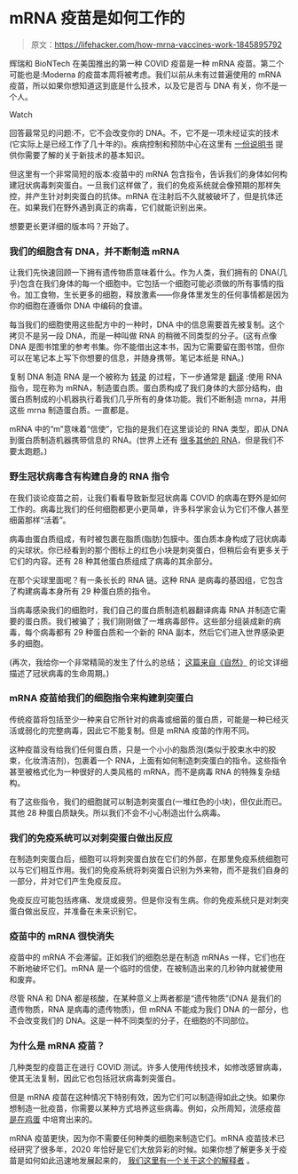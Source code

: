 # mRNA 疫苗是如何工作的

> 原文：<https://lifehacker.com/how-mrna-vaccines-work-1845895792>

辉瑞和 BioNTech 在美国推出的第一种 COVID 疫苗是一种 mRNA 疫苗。第二个可能也是:Moderna 的疫苗本周将被考虑。我们以前从未有过普遍使用的 mRNA 疫苗，所以如果你想知道这到底是什么技术，以及它是否与 DNA 有关，你不是一个人。

Watch

回答最常见的问题:不，它不会改变你的 DNA。不，它不是一项未经证实的技术(它实际上是已经工作了几十年的)。疾病控制和预防中心在这里有 [一份说明书](https://www.cdc.gov/coronavirus/2019-ncov/vaccines/different-vaccines/mrna.html) 提供你需要了解的关于新技术的基本知识。

但这里有一个非常简短的版本:疫苗中的 mRNA 包含指令，告诉我们的身体如何构建冠状病毒刺突蛋白。一旦我们这样做了，我们的免疫系统就会像预期的那样失控，并产生针对刺突蛋白的抗体。mRNA 在注射后不久就被破坏了，但是抗体还在。如果我们在野外遇到真正的病毒，它们就能识别出来。

想要更长更详细的版本吗？开始了。

### 我们的细胞含有 DNA，并不断制造 mRNA

让我们先快速回顾一下拥有遗传物质意味着什么。作为人类，我们拥有的 DNA(几乎)包含在我们身体的每一个细胞中。它包括一个细胞可能必须做的所有事情的指令。加工食物，生长更多的细胞，释放激素——你身体里发生的任何事情都是因为你的细胞在遵循你 DNA 中编码的食谱。

每当我们的细胞使用这些配方中的一种时，DNA 中的信息需要首先被复制。这个拷贝不是另一段 DNA，而是一种叫做 RNA 的稍微不同类型的分子。(这有点像 DNA 是图书馆里的参考书集。你不能借出这本书，因为它需要留在图书馆，但你可以在笔记本上写下你想要的信息，并随身携带。笔记本纸是 RNA。)

复制 DNA 制造 RNA 是一个被称为 [转录](https://dnalc.cshl.edu/resources/3d/12-transcription-basic.html) 的过程，下一步通常是 [翻译](https://dnalc.cshl.edu/resources/3d/15-translation-basic.html) :使用 RNA 指令，现在称为 mRNA，制造蛋白质。蛋白质构成了我们身体的大部分结构，由蛋白质制成的小机器执行着我们几乎所有的身体功能。我们不断制造 mrna，并用这些 mrna 制造蛋白质。一直都是。

mRNA 中的“m”意味着“信使”，它指的是我们在这里谈论的 RNA 类型，即从 DNA 到蛋白质制造机器携带信息的 RNA。(世界上还有 [很多其他的 RNA](https://en.wikipedia.org/wiki/List_of_RNAs)，但是我们不要太跑题。)

### **野生冠状病毒含有构建自身的 RNA 指令**

在我们谈论疫苗之前，让我们看看导致新型冠状病毒 COVID 的病毒在野外是如何工作的。病毒比我们的任何细胞都更小更简单，许多科学家会认为它们不像人甚至细菌那样“活着”。

病毒由蛋白质组成，有时被包裹在脂质(脂肪)包膜中。蛋白质本身构成了冠状病毒的尖球状。你已经看到的那个图标上的红色小块是刺突蛋白，但稍后会有更多关于它们的内容。还有 28 种其他蛋白质组成了病毒的其余部分。

在那个尖球里面呢？有一条长长的 RNA 链。这种 RNA 是病毒的基因组，它包含了构建病毒本身所有 29 种蛋白质的指令。

当病毒感染我们的细胞时，我们自己的蛋白质制造机器翻译病毒 RNA 并制造它需要的蛋白质。我们被骗了；我们刚刚做了一堆病毒部件。这些部分组装成新的病毒，每个病毒都有 29 种蛋白质和一个新的 RNA 副本，然后它们进入世界感染更多的细胞。

(再次，我给你一个非常精简的发生了什么的总结； [这篇来自《自然》](https://www.nature.com/articles/s41579-020-00468-6) 的论文详细描述了冠状病毒的生命周期。)

### mRNA 疫苗给我们的细胞指令来构建刺突蛋白

传统疫苗将包括至少一种来自它所针对的病毒或细菌的蛋白质，可能是一种已经灭活或弱化的完整病毒，因此它不能复制。但是 mRNA 疫苗的作用不同。

这种疫苗没有给我们任何蛋白质，只是一个小小的脂质泡(类似于胶束水中的胶束，化妆清洁剂)，包裹着一个 RNA，上面有如何制造刺突蛋白的指令。这些指令甚至被格式化为一种很好的人类风格的 mRNA，而不是病毒 RNA 的特殊复杂结构。

有了这些指令，我们的细胞就可以制造刺突蛋白(一堆红色的小块)，但仅此而已。其他 28 种蛋白质缺失。所以我们不会不小心制造出什么病毒。

### 我们的免疫系统可以对刺突蛋白做出反应

在制造刺突蛋白后，细胞可以将刺突蛋白放在它们的外部，在那里免疫系统细胞可以与它们相互作用。我们的免疫系统将刺突蛋白识别为外来物，而不是我们自身的一部分，并对它们产生免疫反应。

免疫反应可能包括疼痛、发烧或疲劳。但是你没有生病。你的免疫系统只是对刺突蛋白做出反应，并准备在未来识别它。

### 疫苗中的 mRNA 很快消失

疫苗中的 mRNA 不会滞留。正如我们的细胞总是在制造 mRNAs 一样，它们也在不断地破坏它们。mRNA 是一个临时的信使，在被制造出来的几秒钟内就被使用和废弃。

尽管 RNA 和 DNA 都是核酸，在某种意义上两者都是“遗传物质”(DNA 是我们的遗传物质，RNA 是病毒的遗传物质)，但 mRNA 不能成为我们 DNA 的一部分，也不会改变我们的 DNA。这是一种不同类型的分子，在细胞的不同部位。

### 为什么是 mRNA 疫苗？

几种类型的疫苗正在进行 COVID 测试。许多人使用传统技术，如修改感冒病毒，使其无法复制，因此它也包括冠状病毒刺突蛋白。

但是 mRNA 疫苗在这种情况下特别有效，因为它们可以制造得如此之快。如果你想制造一批疫苗，你需要以某种方式培养这些病毒。例如，众所周知，流感疫苗 [是在鸡蛋](https://www.cdc.gov/flu/prevent/how-fluvaccine-made.htm) 中培育出来的。

mRNA 疫苗更快，因为你不需要任何种类的细胞来制造它们。mRNA 疫苗技术已经研究了很多年，2020 年恰好是它们大放异彩的时候。如果你想了解更多关于疫苗是如何如此迅速地发展起来的， [我们这里有一个关于这个的解释者](https://lifehacker.com/how-they-made-a-vaccine-so-fast-1845880519) 。